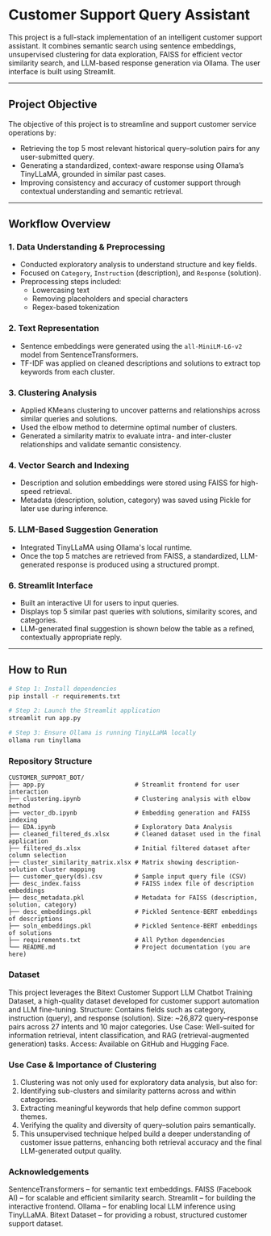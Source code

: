 # Customer Support Query Assistant
This project is a full-stack implementation of an intelligent customer support assistant. It combines semantic search using sentence embeddings, unsupervised clustering for data exploration, FAISS for efficient vector similarity search, and LLM-based response generation via Ollama. The user interface is built using Streamlit.

---

## Project Objective
The objective of this project is to streamline and support customer service operations by:
- Retrieving the top 5 most relevant historical query–solution pairs for any user-submitted query.
- Generating a standardized, context-aware response using Ollama’s TinyLLaMA, grounded in similar past cases.
- Improving consistency and accuracy of customer support through contextual understanding and semantic retrieval.

---

## Workflow Overview
### 1. Data Understanding & Preprocessing
- Conducted exploratory analysis to understand structure and key fields.
- Focused on `Category`, `Instruction` (description), and `Response` (solution).
- Preprocessing steps included:
  - Lowercasing text
  - Removing placeholders and special characters
  - Regex-based tokenization
### 2. Text Representation
- Sentence embeddings were generated using the `all-MiniLM-L6-v2` model from SentenceTransformers.
- TF-IDF was applied on cleaned descriptions and solutions to extract top keywords from each cluster.
### 3. Clustering Analysis
- Applied KMeans clustering to uncover patterns and relationships across similar queries and solutions.
- Used the elbow method to determine optimal number of clusters.
- Generated a similarity matrix to evaluate intra- and inter-cluster relationships and validate semantic consistency.
### 4. Vector Search and Indexing
- Description and solution embeddings were stored using FAISS for high-speed retrieval.
- Metadata (description, solution, category) was saved using Pickle for later use during inference.
### 5. LLM-Based Suggestion Generation
- Integrated TinyLLaMA using Ollama's local runtime.
- Once the top 5 matches are retrieved from FAISS, a standardized, LLM-generated response is produced using a structured prompt.
### 6. Streamlit Interface
- Built an interactive UI for users to input queries.
- Displays top 5 similar past queries with solutions, similarity scores, and categories.
- LLM-generated final suggestion is shown below the table as a refined, contextually appropriate reply.

---

## How to Run

```bash
# Step 1: Install dependencies
pip install -r requirements.txt

# Step 2: Launch the Streamlit application
streamlit run app.py

# Step 3: Ensure Ollama is running TinyLLaMA locally
ollama run tinyllama
```
### Repository Structure
```text
CUSTOMER_SUPPORT_BOT/
├── app.py                         # Streamlit frontend for user interaction
├── clustering.ipynb               # Clustering analysis with elbow method
├── vector_db.ipynb                # Embedding generation and FAISS indexing
├── EDA.ipynb                      # Exploratory Data Analysis
├── cleaned_filtered_ds.xlsx       # Cleaned dataset used in the final application
├── filtered_ds.xlsx               # Initial filtered dataset after column selection
├── cluster_similarity_matrix.xlsx # Matrix showing description-solution cluster mapping
├── customer_query(ds).csv         # Sample input query file (CSV)
├── desc_index.faiss               # FAISS index file of description embeddings
├── desc_metadata.pkl              # Metadata for FAISS (description, solution, category)
├── desc_embeddings.pkl            # Pickled Sentence-BERT embeddings of descriptions
├── soln_embeddings.pkl            # Pickled Sentence-BERT embeddings of solutions
├── requirements.txt               # All Python dependencies
└── README.md                      # Project documentation (you are here)
```

### Dataset
This project leverages the Bitext Customer Support LLM Chatbot Training Dataset, a high-quality dataset developed for customer support automation and LLM fine-tuning.
Structure: Contains fields such as category, instruction (query), and response (solution).
Size: ~26,872 query–response pairs across 27 intents and 10 major categories.
Use Case: Well-suited for information retrieval, intent classification, and RAG (retrieval-augmented generation) tasks.
Access: Available on GitHub and Hugging Face.

### Use Case & Importance of Clustering
1. Clustering was not only used for exploratory data analysis, but also for:
2. Identifying sub-clusters and similarity patterns across and within categories.
3. Extracting meaningful keywords that help define common support themes.
4. Verifying the quality and diversity of query–solution pairs semantically.
5. This unsupervised technique helped build a deeper understanding of customer issue patterns, enhancing both retrieval accuracy and the final LLM-generated output quality.

### Acknowledgements
SentenceTransformers – for semantic text embeddings.
FAISS (Facebook AI) – for scalable and efficient similarity search.
Streamlit – for building the interactive frontend.
Ollama – for enabling local LLM inference using TinyLLaMA.
Bitext Dataset – for providing a robust, structured customer support dataset.
